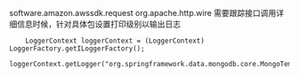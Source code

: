 software.amazon.awssdk.request
org.apache.http.wire
需要跟踪接口调用详细信息时候，针对具体包设置打印级别以输出日志

        LoggerContext loggerContext = (LoggerContext) LoggerFactory.getILoggerFactory();
        loggerContext.getLogger("org.springframework.data.mongodb.core.MongoTemplate").setLevel(Level.DEBUG);